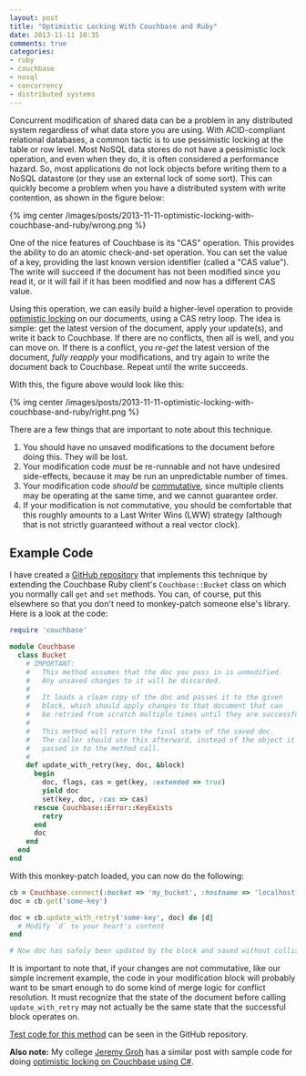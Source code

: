 ```yaml
---
layout: post
title: "Optimistic Locking With Couchbase and Ruby"
date: 2013-11-11 10:35
comments: true
categories:
- ruby
- couchbase
- nosql
- concurrency
- distributed systems
---
```


Concurrent modification of shared data can be a problem in any distributed system regardless of what data store you are using. With ACID-compliant relational databases, a common tactic is to use pessimistic locking at the table or row level. Most NoSQL data stores do not have a pessimistic lock operation, and even when they do, it is often considered a performance hazard. So, most applications do not lock objects before writing them to a NoSQL datastore (or they use an external lock of some sort). This can quickly become a problem when you have a distributed system with write contention, as shown in the figure below:

{% img center /images/posts/2013-11-11-optimistic-locking-with-couchbase-and-ruby/wrong.png %}

One of the nice features of Couchbase is its "CAS" operation. This provides the ability to do an atomic check-and-set operation. You can set the value of a key, providing the last known version identifier (called a "CAS value"). The write will succeed if the document has not been modified since you read it, or it will fail if it has been modified and now has a different CAS value.

Using this operation, we can easily build a higher-level operation to provide [optimistic locking](http://en.wikipedia.org/wiki/Optimistic_concurrency_control) on our documents, using a CAS retry loop. The idea is simple: get the latest version of the document, apply your update(s), and write it back to Couchbase. If there are no conflicts, then all is well, and you can move on. If there is a conflict, you _re-get_ the latest version of the document, _fully reapply_ your modifications, and try again to write the document back to Couchbase. Repeat until the write succeeds.

<!-- MORE -->

With this, the figure above would look like this:

{% img center /images/posts/2013-11-11-optimistic-locking-with-couchbase-and-ruby/right.png %}

There are a few things that are important to note about this technique.

1. You should have no unsaved modifications to the document before doing this. They will be lost.
2. Your modification code _must_ be re-runnable and not have undesired side-effects, because it may be run an unpredictable number of times.
3. Your modification code _should_ be [commutative](http://en.wikipedia.org/wiki/Commutative_property), since multiple clients may be operating at the same time, and we cannot guarantee order.
4. If your modification is not commutative, you should be comfortable that this roughly amounts to a Last Writer Wins (LWW) strategy (although that is not strictly guaranteed without a real vector clock).

## Example Code

I have created a [GitHub repository](https://github.com/scottwb/couchbase-optimistic-locking) that implements this technique by extending the Couchbase Ruby client's `Couchbase::Bucket` class on which you normally call `get` and `set` methods. You can, of course, put this elsewhere so that you don't need to monkey-patch someone else's library. Here is a look at the code:

``` ruby
require 'couchbase'

module Couchbase
  class Bucket
    # IMPORTANT:
    #   This method assumes that the doc you pass in is unmodified.
    #   Any unsaved changes to it will be discarded.
    #
    #   It loads a clean copy of the doc and passes it to the given
    #   block, which should apply changes to that document that can
    #   be retried from scratch multiple times until they are successful.
    #
    #   This method will return the final state of the saved doc.
    #   The caller should use this afterward, instead of the object it has
    #   passed in to the method call.
    #
    def update_with_retry(key, doc, &block)
      begin
        doc, flags, cas = get(key, :extended => true)
        yield doc
        set(key, doc, :cas => cas)
      rescue Couchbase::Error::KeyExists
        retry
      end
      doc
    end
  end
end
```

With this monkey-patch loaded, you can now do the following:

``` ruby
cb = Couchbase.connect(:bucket => 'my_bucket', :hostname => 'localhost')
doc = cb.get('some-key')

doc = cb.update_with_retry('some-key', doc) do |d|
  # Modify `d` to your heart's content
end

# Now doc has safely been updated by the block and saved without collision.
```

It is important to note that, if your changes are not commutative, like our simple increment example, the code in your modification block will probably want to be smart enough to do some kind of merge logic for conflict resolution. It must recognize that the state of the document before calling `update_with_retry` may not actually be the same state that the successful block operates on.

[Test code for this method](https://github.com/scottwb/couchbase-optimistic-locking/blob/master/spec/lib/couchbase_bucket_spec.rb) can be seen in the GitHub repository.

**Also note:** My college [Jeremy Groh](http://www.linkedin.com/in/jgroh9/) has a similar post with sample code for doing [optimistic locking on Couchbase using C#](http://www.ramsmusings.com/2013/06/11/optimistic-locking-with-couchbase/).
